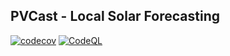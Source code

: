## PVCast - Local Solar Forecasting

<!-- PROJECT SHIELDS -->
[![codecov](https://codecov.io/gh/langestefan/pvcast/branch/main/graph/badge.svg?token=AT7GIZC76Z)](https://codecov.io/gh/langestefan/pvcast)
[![CodeQL](https://github.com/Open-HEMS/pvcast/actions/workflows/codeql.yml/badge.svg)](https://github.com/Open-HEMS/pvcast/actions/workflows/codeql.yml)
